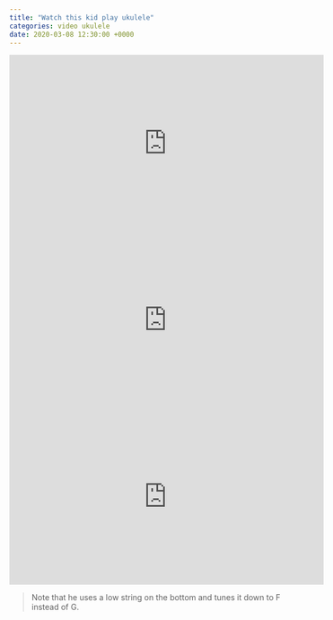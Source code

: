 ```yaml
---
title: "Watch this kid play ukulele"
categories: video ukulele
date: 2020-03-08 12:30:00 +0000
---
```


<div><iframe width="560" height="315" src="https://www.youtube-nocookie.com/embed/oQN7IYYtkFE" frameborder="0" allow="accelerometer; autoplay; encrypted-media; gyroscope; picture-in-picture" allowfullscreen></iframe></div>

<div><iframe width="560" height="315" src="https://www.youtube-nocookie.com/embed/kPtlKmSJ0DY" frameborder="0" allow="accelerometer; autoplay; encrypted-media; gyroscope; picture-in-picture" allowfullscreen></iframe></div>

<div><iframe width="560" height="315" src="https://www.youtube-nocookie.com/embed/JGOwRGxoGmg" frameborder="0" allow="accelerometer; autoplay; encrypted-media; gyroscope; picture-in-picture" allowfullscreen></iframe></div>

> Note that he uses a low string on the bottom and tunes it down to F instead of G.